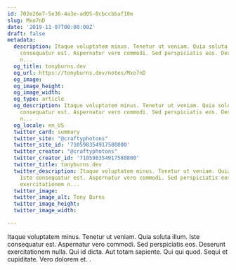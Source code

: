 ```yaml
---
id: 702e26e7-5e36-4a3e-ad05-0cbccbbaf10e
slug: Mxo7nD
date: '2019-11-07T00:00:00Z'
draft: false
metadata:
  description: Itaque voluptatem minus. Tenetur ut veniam. Quia soluta illum. Iste
    consequatur est. Aspernatur vero commodi. Sed perspiciatis eos. Deserunt exercitationem
    n...
  og_title: tonyburns.dev
  og_url: https://tonyburns.dev/notes/Mxo7nD
  og_image: 
  og_image_height: 
  og_image_width: 
  og_type: article
  og_description: Itaque voluptatem minus. Tenetur ut veniam. Quia soluta illum. Iste
    consequatur est. Aspernatur vero commodi. Sed perspiciatis eos. Deserunt exercitationem
    n...
  og_locale: en_US
  twitter_card: summary
  twitter_site: "@craftyphotons"
  twitter_site_id: '710598354917580800'
  twitter_creator: "@craftyphotons"
  twitter_creator_id: '710598354917580800'
  twitter_title: tonyburns.dev
  twitter_description: Itaque voluptatem minus. Tenetur ut veniam. Quia soluta illum.
    Iste consequatur est. Aspernatur vero commodi. Sed perspiciatis eos. Deserunt
    exercitationem n...
  twitter_image: 
  twitter_image_alt: Tony Burns
  twitter_image_height: 
  twitter_image_width: 

---
```


Itaque voluptatem minus. Tenetur ut veniam. Quia soluta illum. Iste consequatur est. Aspernatur vero commodi. Sed perspiciatis eos. Deserunt exercitationem nulla. Qui id dicta. Aut totam sapiente. Qui qui quod. Sequi et cupiditate. Vero dolorem et. .
